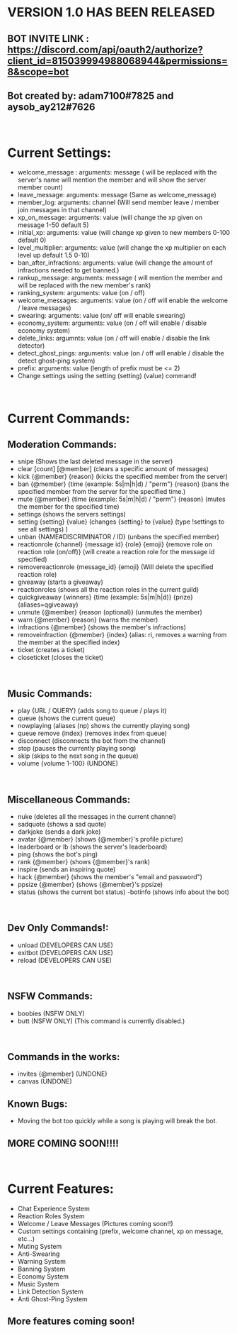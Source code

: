 # VERSION 1.0 HAS BEEN RELEASED

## BOT INVITE LINK : https://discord.com/api/oauth2/authorize?client_id=815039994988068944&permissions=8&scope=bot
## Bot created by: adam7100#7825 and aysob_ay212#7626  

<br />

# Current Settings:
- welcome_message : arguments: message (<SERVERNAME> will be replaced with the server's name <USERNAME> will mention the member and <MEMBERCOUNT> will show the server member count)
- leave_message: arguments: message (Same as welcome_message)
- member_log: arguments: channel (Will send member leave / member join messages in that channel)
- xp_on_message: arguments: value (will change the xp given on message 1-50 default 5)
- initial_xp: arguments: value (will change xp given to new members 0-100 default 0)
- level_multiplier: arguments: value (will change the xp multiplier on each level up default 1.5 0-10)
- ban_after_infractions: arguments: value (will change the amount of infractions needed to get banned.)
- rankup_message: arguments: message (<USERNAME> will mention the member and <LEVEL> will be replaced with the new member's rank)
- ranking_system: arguments: value (on / off)
- welcome_messages: arguments: value (on / off will enable the welcome / leave messages)
- swearing: arguments: value (on/ off will enable swearing)
- economy_system: arguments: value (on / off will enable / disable economy system)
- delete_links: argumnts: value (on / off will enable / disable the link detector)
- detect_ghost_pings: arguments: value (on / off will enable / disable the detect ghost-ping system)
- prefix: arguments: value (length of prefix must be <= 2)
- Change settings using the setting (setting) (value) command!
 
 
 <br />
 

# Current Commands:

## Moderation Commands:
- snipe (Shows the last deleted message in the server)
- clear [count] [@member] (clears a specific amount of messages)
- kick {@member} {reason} (kicks the specified member from the server)
- ban {@member} {time (example: 5s|m|h|d) / "perm"} {reason} (bans the specified member from the server for the specified time.)
- mute {@member} {time (example: 5s|m|h|d) / "perm"} {reason} (mutes the member for the specified time)
- settings (shows the servers settings)
- setting {setting} {value} (changes {setting} to {value} (type !settings to see all settings) )
- unban {NAME#DISCRIMINATOR / ID} (unbans the specified member)
- reactionrole {channel} {message id} {role} {emoji} {remove role on reaction role (on/off)} (will create a reaction role for the message id specified)
- removereactionrole {message_id} {emoji} (Will delete the specified reaction role)
- giveaway (starts a giveaway)
- reactionroles (shows all the reaction roles in the current guild)
- quickgiveaway {winners} {time (example: 5s|m|h|d)} {prize} (aliases=qgiveaway)
- unmute {@member} {reason (optional)} (unmutes the member)
- warn {@member} {reason} (warns the member)
- infractions {@member} (shows the member's infractions)
- removeinfraction {@member} {index} (alias: ri, removes a warning from the member at the specified index)
- ticket (creates a ticket)
- closeticket (closes the ticket)


<br />


## Music Commands:
- play {URL / QUERY} (adds song to queue / plays it)
- queue (shows the current queue)
- nowplaying (aliases (np) shows the currently playing song)
- queue remove {index} (removes index from queue)
- disconnect (disconnects the bot from the channel)
- stop (pauses the currently playing song)
- skip (skips to the next song in the queue)
- volume {volume 1-100} (UNDONE)


<br />


## Miscellaneous Commands:
- nuke (deletes all the messages in the current channel)
- sadquote (shows a sad quote)
- darkjoke (sends a dark joke)
- avatar {@member} (shows {@member}'s profile picture)
- leaderboard or lb (shows the server's leaderboard)
- ping (shows the bot's ping)
- rank {@member} (shows {@member}'s rank)
- inspire (sends an inspiring quote)
- hack {@member} (shows the member's "email and password")
- ppsize {@member} (shows {@member}'s ppsize)
- status (shows the current bot status)
-botinfo (shows info about the bot)


<br />


## Dev Only Commands!:
- unload (DEVELOPERS CAN USE)
- exitbot (DEVELOPERS CAN USE)
- reload (DEVELOPERS CAN USE)


<br />


## NSFW Commands:
- boobies (NSFW ONLY)
- butt (NSFW ONLY) (This command is currently disabled.)


<br />


## Commands in the works:
- invites {@member} (UNDONE)
- canvas (UNDONE)


## Known Bugs:
- Moving the bot too quickly while a song is playing will break the bot.


## MORE COMING SOON!!!!

<br />

# Current Features:
- Chat Experience System
- Reaction Roles System
- Welcome / Leave Messages (Pictures coming soon!!)
- Custom settings containing (prefix, welcome channel, xp on message, etc...)
- Muting System
- Anti-Swearing
- Warning System
- Banning System
- Economy System
- Music System
- Link Detection System
- Anti Ghost-Ping System

## More features coming soon!
